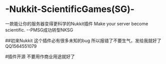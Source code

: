 # -Nukkit-ScientificGames(SG)-
一款能让你的服务器变得更科学的Nukkit插件 Make your server become scientific.
--PMSG成功转型NKSG

##初来Nukkit 这个插件必有很多未知的bug
所以报错了不要生气，发给我就好了 QQ1564551079

#插件开源 不要用作商业用途就好了 
